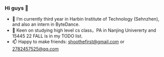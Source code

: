 ### Hi guys 👋 

- 🔭 I’m currently third year in Harbin Institute of Technology (Sehnzhen), and also an intern in ByteDance.
- 💬 Keen on studying high level cs class，PA in Nanjing Univererty and 15445 22 FALL is in my TODO list.
- 📫 Happy to make friends: shoothefirst@gmail.com or 2782457525@qq.com





